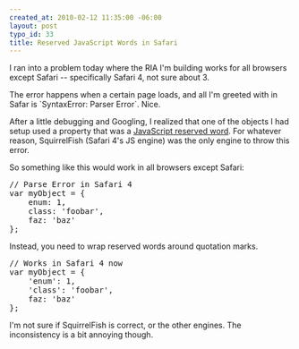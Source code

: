 ```yaml
--- 
created_at: 2010-02-12 11:35:00 -06:00
layout: post
typo_id: 33
title: Reserved JavaScript Words in Safari
---
```

<p>I ran into a problem today where the RIA I'm building works for all browsers except Safari -- specifically Safari 4, not sure about 3.</p>
<p>The error happens when a certain page loads, and all I'm greeted with in Safar is `SyntaxError: Parser Error`. Nice.</p>
<p>After a little debugging and Googling, I realized that one of the objects I had setup used a property that was a <a href="https://developer.mozilla.org/en/Core_JavaScript_1.5_Reference/Reserved_Words">JavaScript reserved word</a>. For whatever reason, SquirrelFish (Safari 4's JS engine) was the only engine to throw this error.</p>
<p>So something like this would work in all browsers except Safari:</p>
<pre class="brush: js">
// Parse Error in Safari 4
var myObject = {
    enum: 1,
    class: 'foobar',
    faz: 'baz'
};
</pre>
<p>Instead, you need to wrap reserved words around quotation marks.</p>
<pre class="brush: js">
// Works in Safari 4 now
var myObject = {
    'enum': 1,
    'class': 'foobar',
    faz: 'baz'
};
</pre>
<p>I'm not sure if SquirrelFish is correct, or the other engines. The inconsistency is a bit annoying though.</p>


